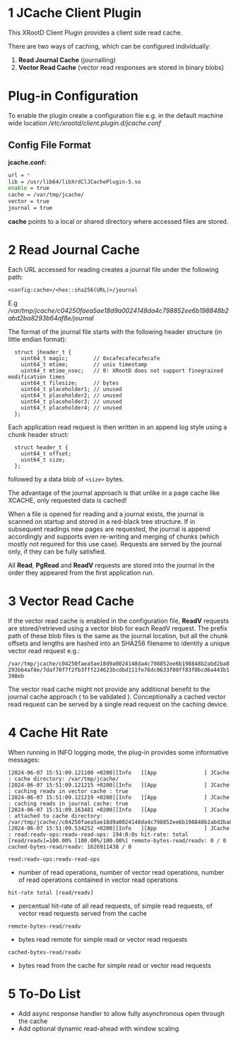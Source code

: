 # 1 JCache Client Plugin

This XRootD Client Plugin provides a client side read cache. 

There are two ways of caching, which can be configured individually:
1. **Read Journal Cache** (journalling)
2. **Vector Read Cache** (vector read responses are stored in binary blobs)

# Plug-in Configuration
To enable the plugin create a configuration file e.g. in the default machine wide location */etc/xrootd/client.plugin.d/jcache.conf*

## Config File Format

**jcache.conf:**
```bash
url = *
lib = /usr/lib64/libXrdClJCachePlugin-5.so
enable = true
cache = /var/tmp/jcache/
vector = true
journal = true
```
**cache** points to a local or shared directory where accessed files are stored. 

# 2 Read Journal Cache

Each URL accessed for reading creates a journal file under the following path:
```
<config:cache>/<hex::sha256(URL)>/journal
```
E.g */var/tmp/jcache/c04250faea5ae18d9a0024148da4c798852ee6b198848b2abd2ba8293b64af8e/journal*

The format of the journal file starts with the following header structure (in little endian format):
```
  struct jheader_t {
    uint64_t magic;        // 0xcafecafecafecafe
    uint64_t mtime;        // unix timestamp
    uint64_t mtime_nsec;   // 0: XRootD does not support finegrained modification times
    uint64_t filesize;     // bytes
    uint64_t placeholder1; // unused
    uint64_t placeholder2; // unused
    uint64_t placeholder3; // unused
    uint64_t placeholder4; // unused
  };
```

Each application read request is then written in an append log style using a chunk header struct:
```
  struct header_t {
    uint64_t offset;
    uint64_t size;
  };
```
followed by a data blob of ```<size>``` bytes.

The advantage of the journal approach is that unlike in a page cache like XCACHE, only requested data is cached!

When a file is opened for reading and a journal exists, the journal is scanned on startup and stored in a red-black tree structure. If in subsequent readings 
new pages are requested, the journal is append accordingly and supports even re-writing and merging of chunks (which mostly not required for this use case).
Requests are served by the journal only, if they can be fully satisfied.


All **Read**, **PgRead** and **ReadV** requests are stored into the journal in the order they appeared from the first application run.

# 3 Vector Read Cache
If the vector read cache is enabled in the configuration file, **ReadV** requests are stored/retrieved using a vector blob for each ReadV request.
The prefix path of these blob files is the same as the journal location, but all the chunk offsets and lengths are hashed into an SHA256 filename to identity 
a unique vector read request e.g.:

```/var/tmp/jcache/c04250faea5ae18d9a0024148da4c798852ee6b198848b2abd2ba8293b64af8e/7daf70f7f2fb3fff224623bcdbd111fe76dc0633f08ff83f0bcd6a443b1398eb```

The vector read cache might not provide any additional benefit to the journal cache approach ( to be validated ). Conceptionally a cached vector read request 
can be served by a single read request on the caching device.

# 4 Cache Hit Rate

When running in INFO logging mode, the plug-in provides some informative messages:

```
[2024-06-07 15:51:09.121100 +0200][Info   ][App               ] JCache : cache directory: /var/tmp/jcache/
[2024-06-07 15:51:09.121215 +0200][Info   ][App               ] JCache : caching readv in vector cache : true
[2024-06-07 15:51:09.121219 +0200][Info   ][App               ] JCache : caching reads in journal cache: true
[2024-06-07 15:51:09.163481 +0200][Info   ][App               ] JCache : attached to cache directory: /var/tmp/jcache//c04250faea5ae18d9a0024148da4c798852ee6b198848b2abd2ba8293b64af8e/journal
[2024-06-07 15:51:09.534252 +0200][Info   ][App               ] JCache : read:readv-ops:readv-read-ops: 194:0:0s hit-rate: total [read/readv]=100.00% [100.00%/100.00%] remote-bytes-read/readv: 0 / 0 cached-bytes-read/readv: 1626911438 / 0
```

```read:readv-ops:readv-read-ops```
- number of read operations, number of vector read operations, number of read operations contained in vector read operations

```hit-rate total [read/readv]```
- percentual hit-rate of all read requests, of simple read requests, of vector read requests served from the cache

```remote-bytes-read/readv```
- bytes read remote for simple read or vector read requests

```cached-bytes-read/readv```
- bytes read from the cache for simple read or vector read requests

# 5 To-Do List
- Add async response handler to allow fully asynchronous open through the cache
- Add optional dynamic read-ahead with window scaling
























